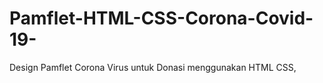 # Pamflet-HTML-CSS-Corona-Covid-19-
Design Pamflet Corona Virus untuk Donasi menggunakan HTML CSS, 
